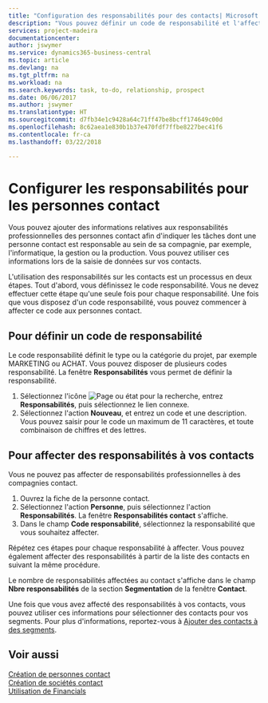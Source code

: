 ```yaml
---
title: "Configuration des responsabilités pour des contacts| Microsoft Docs"
description: "Vous pouvez définir un code de responsabilité et l'affecter à un contact pour indiquer les tâches dont votre contact est en charge dans sa compagnie, par exemple, l'informatique ou la production."
services: project-madeira
documentationcenter: 
author: jswymer
ms.service: dynamics365-business-central
ms.topic: article
ms.devlang: na
ms.tgt_pltfrm: na
ms.workload: na
ms.search.keywords: task, to-do, relationship, prospect
ms.date: 06/06/2017
ms.author: jswymer
ms.translationtype: HT
ms.sourcegitcommit: d7fb34e1c9428a64c71ff47be8bcff174649c00d
ms.openlocfilehash: 8c62aea1e830b1b37e470fdf7ffbe8227bec41f6
ms.contentlocale: fr-ca
ms.lasthandoff: 03/22/2018

---
```

# <a name="set-up-job-responsibilities-for-contact-persons"></a>Configurer les responsabilités pour les personnes contact
Vous pouvez ajouter des informations relatives aux responsabilités professionnelles des personnes contact afin d'indiquer les tâches dont une personne contact est responsable au sein de sa compagnie, par exemple, l'informatique, la gestion ou la production. Vous pouvez utiliser ces informations lors de la saisie de données sur vos contacts.

L'utilisation des responsabilités sur les contacts est un processus en deux étapes. Tout d'abord, vous définissez le code responsabilité. Vous ne devez effectuer cette étape qu'une seule fois pour chaque responsabilité. Une fois que vous disposez d'un code responsabilité, vous pouvez commencer à affecter ce code aux personnes contact.

## <a name="to-define-a-job-responsibility-code"></a>Pour définir un code de responsabilité
Le code responsabilité définit le type ou la catégorie du projet, par exemple MARKETING ou ACHAT. Vous pouvez disposer de plusieurs codes responsabilité. La fenêtre **Responsabilités** vous permet de définir la responsabilité.

1. Sélectionnez l'icône ![Page ou état pour la recherche](media/ui-search/search_small.png "icône Page ou état pour la recherche"), entrez **Responsabilités**, puis sélectionnez le lien connexe.
2. Sélectionnez l'action **Nouveau**, et entrez un code et une description. Vous pouvez saisir pour le code un maximum de 11 caractères, et toute combinaison de chiffres et des lettres.

## <a name="to-assign-job-responsibilities-to-a-contact-person"></a>Pour affecter des responsabilités à vos contacts
Vous ne pouvez pas affecter de responsabilités professionnelles à des compagnies contact.

1. Ouvrez la fiche de la personne contact.
2. Sélectionnez l'action **Personne**, puis sélectionnez l'action **Responsabilités**. La fenêtre **Responsabilités contact** s'affiche.
3. Dans le champ **Code responsabilité**, sélectionnez la responsabilité que vous souhaitez affecter.

Répétez ces étapes pour chaque responsabilité à affecter. Vous pouvez également affecter des responsabilités à partir de la liste des contacts en suivant la même procédure.

Le nombre de responsabilités affectées au contact s'affiche dans le champ **Nbre responsabilités** de la section **Segmentation** de la fenêtre **Contact**.

Une fois que vous avez affecté des responsabilités à vos contacts, vous pouvez utiliser ces informations pour sélectionner des contacts pour vos segments. Pour plus d'informations, reportez-vous à [Ajouter des contacts à des segments](marketing-add-contact-segment.md).

## <a name="see-also"></a>Voir aussi
[Création de personnes contact](marketing-create-contact-persons.md)  
[Création de sociétés contact](marketing-create-contact-companies.md)  
[Utilisation de Financials](ui-work-product.md)

